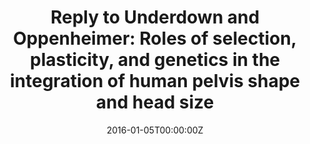 ---
abstract: 
authors:
- Barbara Fischer
- Philipp Mitteroecker
date: "2016-01-05T00:00:00Z"
doi: ""
featured: false
image:
  caption: ''
  focal_point: ""
  preview_only: false
projects: []
publication: 'Proceedings of the National Academy of Sciences 112:5655-5660'
publication_short: ""
publication_types:
- "2"
publishDate: "2016-01-05T00:00:00Z"
slides: 
summary: 
tags:
- Source Themes
title: "Reply to Underdown and Oppenheimer: Roles of selection, plasticity, and genetics in the integration of human pelvis shape and head size"
links:
- name: URL
  url: https://www.pnas.org/content/113/3/E259.short
url_pdf: ''
url_code: ''
url_dataset: ''
url_poster: ''
url_project: ''
url_slides: ''
url_source: ''
url_video: ''
---
